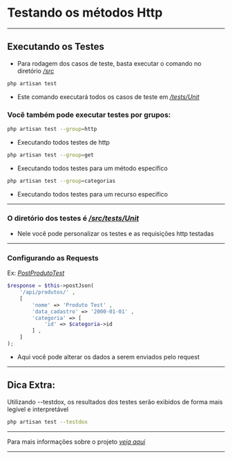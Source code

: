 
# Testando os métodos Http

---

## Executando os Testes
- Para rodagem dos casos de teste, basta executar o comando no diretório *[/src](/Acme_Fitness_Laravel/src/)*

``` bash
php artisan test
```
- Este comando executará todos os casos de teste em *[/tests/Unit](/Acme_Fitness_Laravel/src/tests/Unit/;)*

### Você também pode executar testes por grupos:
``` bash
php artisan test --group=http
```

- Executando todos testes de http

``` bash
php artisan test --group=get
```

- Executando todos testes para um método especifico
``` bash
php artisan test --group=categorias
```
- Executando todos testes para um recurso especifico

---

### O diretório dos testes é *[/src/tests/Unit](/Acme_Fitness_Laravel/src/tests/Unit/Http/Produto/PostProdutoTest.phpd)*
- Nele você pode personalizar os testes e as requisições http testadas

---

### Configurando as Requests

Ex: *[PostProdutoTest](/Acme_Fitness_Laravel/src/tests/Unit/Http/Produto/PostProdutoTest.phpd)*
``` php
$response = $this->postJson(
    '/api/produtos/' , 
    [
        'nome' => 'Produto Test' ,
        'data_cadastro' => '2000-01-01' ,
        'categoria' => [
            'id' => $categoria->id
        ] ,
    ]
);
```
- Aqui você pode alterar os dados a serem enviados pelo request 

---

## Dica Extra:
Utilizando --testdox, os resultados dos testes serão exibidos de forma mais legível e interpretável
```bash
php artisan test --testdox
```
---

Para mais informações sobre o projeto *[veja aqui](/Acme_Fitness_Laravel/README.md)*

---